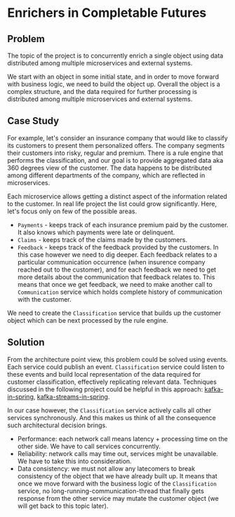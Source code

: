 # Enrichers in Completable Futures

## Problem

The topic of the project is to concurrently enrich a single object using data distributed among multiple microservices and external systems. 

We start with an object in some initial state, and in order to move forward with business logic, we need to build the object up. Overall the object is a complex structure, and the data required for further processing is distributed among multiple microservices and external systems.

## Case Study

For example, let's consider an insurance company that would like to classify its customers to present them personalized offers. The company segments their customers into risky, regular and premium. There is a rule engine that performs the classification, and our goal is to provide aggregated data aka 360 degrees view of the customer. The data happens to be distributed among different departments of the company, which are reflected in microservices.

Each microservice allows getting a distinct aspect of the information related to the customer. In real life project the list could grow significantly. Here, let's focus only on few of the possible areas.

- `Payments` - keeps track of each insurance premium paid by the customer. It also knows which payments were late or delinquent. 
- `Claims` - keeps track of the claims made by the customers.
- `Feedback` - keeps track of the feedback provided by the customers. In this case however we need to dig deeper. Each feedback relates to a particular communication occurrence (when insurence company reached out to the customer), and for each feedback we need to get more details about the communication that feedback relates to. This means that once we get feedback, we need to make another call to `Communication` service which holds complete history of communication with the customer.

We need to create the `Classification` service that builds up the customer object which can be next processed by the rule engine.

## Solution

From the architecture point view, this problem could be solved using events. Each service could publish an event. `Classification` service could listen to these events and build local representation of the data required for customer classification, effectively replicating relevant data. Techniques discussed in the following project could be helpful in this approach: [kafka-in-spring](https://github.com/bkaminnski/kafka-in-spring), [kafka-streams-in-spring](https://github.com/bkaminnski/kafka-streams-in-spring).

In our case however, the `Classification` service actively calls all other services synchronously. And this makes us think of all the consequence such architectural decision brings.

- Performance: each network call means latency + processing time on the other side. We have to call services concurrently.
- Reliability: network calls may time out, services might be unavailable. We have to take this into consideration.
- Data consistency: we must not allow any latecomers to break consistency of the object that we have already built up. It means that once we move forward with the business logic of the `Classification` service, no long-running-communication-thread that finally gets response from the other service may mutate the customer object (we will get back to this topic later).

